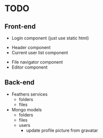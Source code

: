 # TODO #

## Front-end ##
+ Login component (just use static html)
- Header component
- Current user list component
+ File navigator component
+ Editor component

## Back-end ##
+ Feathers services
  + folders
  + files
+ Mongo models
  + folders
  + files
  + users
    + update profile picture from gravatar

